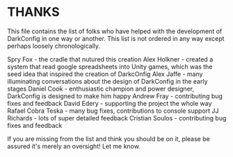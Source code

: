 THANKS
=======

This file contains the list of folks who have helped with the development of DarkConfig in one way or another.  This list is not ordered in any way except perhaps loosely chronologically.  

Spry Fox - the cradle that nutured this creation
Alex Holkner - created a system that read google spreadsheets into Unity games, which was the seed idea that inspired the creation of DarkcOnfig
Alex Jaffe - many illuminating conversations about the design of DarkConfig in the early stages
Daniel Cook - enthusiastic champion and power designer, DarkConfig is designed to make him happy
Andrew Fray - contributing bug fixes and feedback
David Edery - supporting the project the whole way
Rafael Cobra Teska - many bug fixes, contributions to console support
JJ Richards - lots of super detailed feedback
Cristian Soulos - contributing bug fixes and feedback

If you are missing from the list and think you should be on it, please be assured it's merely an oversight!  Let me know.